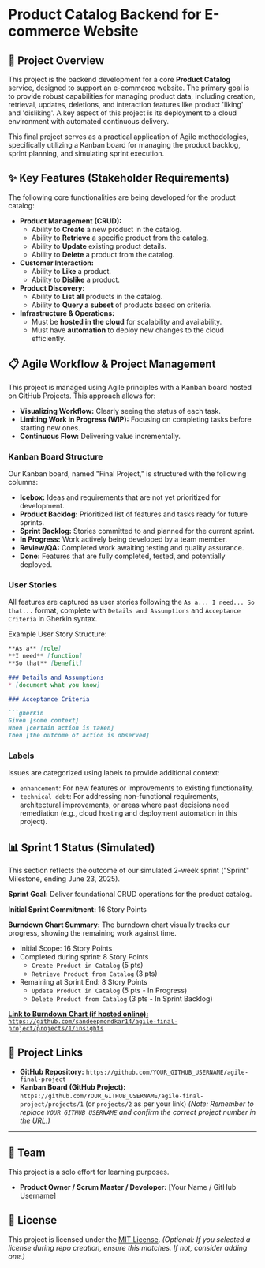 # Product Catalog Backend for E-commerce Website

## 🚀 Project Overview

This project is the backend development for a core **Product Catalog** service, designed to support an e-commerce website. The primary goal is to provide robust capabilities for managing product data, including creation, retrieval, updates, deletions, and interaction features like product 'liking' and 'disliking'. A key aspect of this project is its deployment to a cloud environment with automated continuous delivery.

This final project serves as a practical application of Agile methodologies, specifically utilizing a Kanban board for managing the product backlog, sprint planning, and simulating sprint execution.

## ✨ Key Features (Stakeholder Requirements)

The following core functionalities are being developed for the product catalog:

* **Product Management (CRUD):**
    * Ability to **Create** a new product in the catalog.
    * Ability to **Retrieve** a specific product from the catalog.
    * Ability to **Update** existing product details.
    * Ability to **Delete** a product from the catalog.
* **Customer Interaction:**
    * Ability to **Like** a product.
    * Ability to **Dislike** a product.
* **Product Discovery:**
    * Ability to **List all** products in the catalog.
    * Ability to **Query a subset** of products based on criteria.
* **Infrastructure & Operations:**
    * Must be **hosted in the cloud** for scalability and availability.
    * Must have **automation** to deploy new changes to the cloud efficiently.

## 📋 Agile Workflow & Project Management

This project is managed using Agile principles with a Kanban board hosted on GitHub Projects. This approach allows for:

* **Visualizing Workflow:** Clearly seeing the status of each task.
* **Limiting Work in Progress (WIP):** Focusing on completing tasks before starting new ones.
* **Continuous Flow:** Delivering value incrementally.

### Kanban Board Structure

Our Kanban board, named "Final Project," is structured with the following columns:

* **Icebox:** Ideas and requirements that are not yet prioritized for development.
* **Product Backlog:** Prioritized list of features and tasks ready for future sprints.
* **Sprint Backlog:** Stories committed to and planned for the current sprint.
* **In Progress:** Work actively being developed by a team member.
* **Review/QA:** Completed work awaiting testing and quality assurance.
* **Done:** Features that are fully completed, tested, and potentially deployed.

### User Stories

All features are captured as user stories following the `As a... I need... So that...` format, complete with `Details and Assumptions` and `Acceptance Criteria` in Gherkin syntax.

Example User Story Structure:
```markdown
**As a** [role]
**I need** [function]
**So that** [benefit]

### Details and Assumptions
* [document what you know]

### Acceptance Criteria

```gherkin
Given [some context]
When [certain action is taken]
Then [the outcome of action is observed]
```

### Labels

Issues are categorized using labels to provide additional context:

* `enhancement`: For new features or improvements to existing functionality.
* `technical debt`: For addressing non-functional requirements, architectural improvements, or areas where past decisions need remediation (e.g., cloud hosting and deployment automation in this project).

## 📊 Sprint 1 Status (Simulated)

This section reflects the outcome of our simulated 2-week sprint ("Sprint" Milestone, ending June 23, 2025).

**Sprint Goal:** Deliver foundational CRUD operations for the product catalog.

**Initial Sprint Commitment:** 16 Story Points

**Burndown Chart Summary:**
The burndown chart visually tracks our progress, showing the remaining work against time.

* Initial Scope: 16 Story Points
* Completed during sprint: 8 Story Points
    * `Create Product in Catalog` (5 pts)
    * `Retrieve Product from Catalog` (3 pts)
* Remaining at Sprint End: 8 Story Points
    * `Update Product in Catalog` (5 pts - In Progress)
    * `Delete Product from Catalog` (3 pts - In Sprint Backlog)

[**Link to Burndown Chart (if hosted online):** `https://github.com/sandeepmondkar14/agile-final-project/projects/1/insights`](https://github.com/users/sandeepmondkar14/projects/2/insights)


## 🔗 Project Links

* **GitHub Repository:** `https://github.com/YOUR_GITHUB_USERNAME/agile-final-project`
* **Kanban Board (GitHub Project):** `https://github.com/YOUR_GITHUB_USERNAME/agile-final-project/projects/1` (or `projects/2` as per your link)
    *(Note: Remember to replace `YOUR_GITHUB_USERNAME` and confirm the correct project number in the URL.)*

---

## 👥 Team

This project is a solo effort for learning purposes.

* **Product Owner / Scrum Master / Developer:** [Your Name / GitHub Username]

## 📝 License

This project is licensed under the [MIT License](https://opensource.org/licenses/MIT).
*(Optional: If you selected a license during repo creation, ensure this matches. If not, consider adding one.)*
